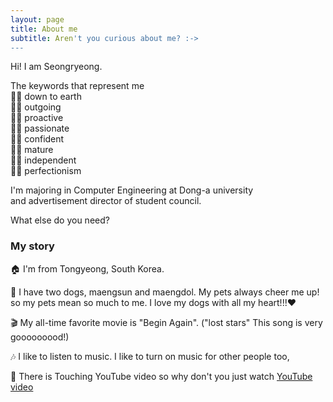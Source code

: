 ```yaml
---
layout: page
title: About me
subtitle: Aren't you curious about me? :->
---
```


Hi! I am Seongryeong.

The keywords that represent me  
  👧🏻 down to earth   
  👧🏻 outgoing   
  👧🏻 proactive   
  👧🏻 passionate   
  👧🏻 confident   
  👧🏻 mature   
  👧🏻 independent    
  👧🏻 perfectionism   

I'm majoring in Computer Engineering at Dong-a university  
      and advertisement director of student council.

What else do you need?

### My story

🏠 I'm from Tongyeong, South Korea.  

🐶 I have two dogs, maengsun and maengdol. My pets always cheer me up! so my pets mean so much to me. I love my dogs with all my heart!!!♥  

🎬 My all-time favorite movie is "Begin Again". ("lost stars" This song is very gooooooood!)    

🎶 I like to listen to music. I like to turn on music for other people too,  

💟 There is Touching YouTube video so why don't you just watch [YouTube video](https://www.youtube.com/watch?v=fmRHurypT4c&list=WL&index=2)  

